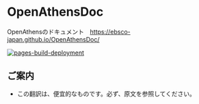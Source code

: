 # OpenAthensDoc
OpenAthensのドキュメント　https://ebsco-japan.github.io/OpenAthensDoc/

[![pages-build-deployment](https://github.com/EBSCO-Japan/OpenAthensDoc/actions/workflows/pages/pages-build-deployment/badge.svg?branch=gh-pages)](https://github.com/EBSCO-Japan/OpenAthensDoc/actions/workflows/pages/pages-build-deployment)


## ご案内
* この翻訳は、便宜的なものです。必ず、原文を参照してください。